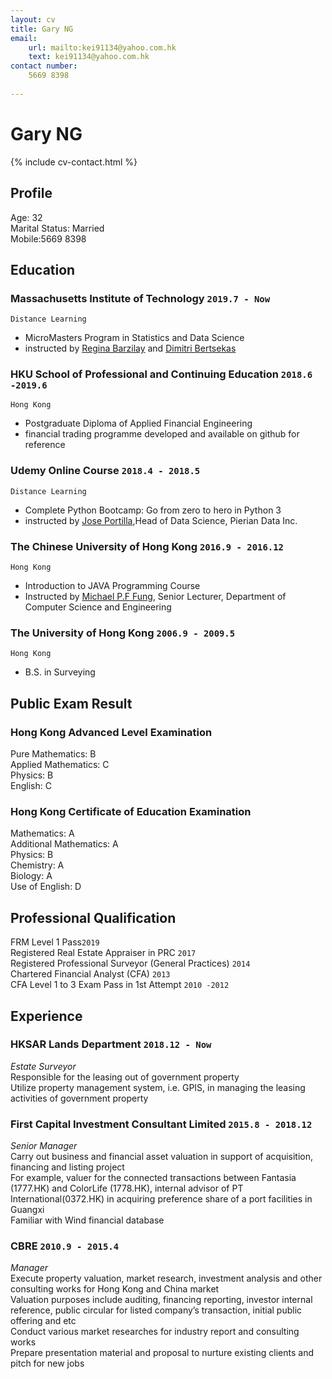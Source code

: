 ```yaml
---
layout: cv
title: Gary NG
email: 
    url: mailto:kei91134@yahoo.com.hk
    text: kei91134@yahoo.com.hk
contact number:
    5669 8398
    
---
```

# Gary __NG__

<!--
include contact information from the front matter
Supported arguments:
    - homepage: url, text
    - phone
    - email
-->
{% include cv-contact.html %}
## Profile
Age: 32<br>
Marital Status: Married<br>
Mobile:5669 8398<br>

## Education

### __Massachusetts Institute of Technology__ `2019.7 - Now`
```
Distance Learning
```
- MicroMasters Program in Statistics and Data Science
- instructed by [Regina Barzilay](http://people.csail.mit.edu/regina/) and [Dimitri Bertsekas](http://www.mit.edu/~dimitrib/home.html)

### __HKU School of Professional and Continuing Education__ `2018.6 -2019.6`
```
Hong Kong
```
- Postgraduate Diploma of Applied Financial Engineering
- financial trading programme developed and available on github for reference 

### __Udemy Online Course__ `2018.4 - 2018.5`
```
Distance Learning
```
- Complete Python Bootcamp: Go from zero to hero in Python 3
- instructed by [Jose Portilla](https://www.udemy.com/user/joseportilla/),Head of Data Science, Pierian Data Inc. 

### __The Chinese University of Hong Kong__ `2016.9 - 2016.12`
```
Hong Kong
```
- Introduction to JAVA Programming Course
- Instructed by [Michael P.F Fung](http://www.cse.cuhk.edu.hk/~pffung/), Senior Lecturer, Department of Computer Science and Engineering

### __The University of Hong Kong__ `2006.9 - 2009.5`
```
Hong Kong
```
- B.S. in Surveying

## Public Exam Result
### __Hong Kong Advanced Level Examination__
Pure Mathematics: B<br>
Applied Mathematics: C<br>
Physics: B<br>
English: C<br>

### __Hong Kong Certificate of Education Examination__
Mathematics: A<br>
Additional Mathematics: A<br>
Physics: B<br>
Chemistry: A<br>
Biology: A<br>
Use of English: D<br>

## Professional Qualification

FRM Level 1 Pass`2019` <br>
Registered Real Estate Appraiser in PRC `2017` <br>
Registered Professional Surveyor (General Practices) `2014` <br>
Chartered Financial Analyst (CFA) `2013` <br>
CFA Level 1 to 3 Exam Pass in 1st Attempt `2010 -2012` <br>
## Experience

### __HKSAR Lands Department__  `2018.12 - Now`
_Estate Surveyor_<br>
Responsible for the leasing out of government property<br>
Utilize property management system, i.e. GPIS, in managing the leasing activities of government property<br>


### __First Capital Investment Consultant Limited__ `2015.8 - 2018.12`
_Senior Manager_<br>
Carry out business and financial asset valuation in support of acquisition, financing and listing project<br>
For example, valuer for the connected transactions between Fantasia (1777.HK) and ColorLife (1778.HK), internal advisor of PT International(0372.HK) in acquiring preference share of a port facilities in Guangxi<br>
Familiar with Wind financial database<br>


### __CBRE__ `2010.9 - 2015.4`
_Manager_<br>
Execute property valuation, market research, investment analysis and other consulting works for Hong Kong and China market <br>
Valuation purposes include auditing, financing reporting, investor internal reference, public circular for listed company’s transaction, initial public offering and etc<br>
Conduct various market researches for industry report and consulting works<br>
Prepare presentation material and proposal to nurture existing clients and pitch for new jobs<br>




<!-- ### Footer

Last updated: July 2019 -->
